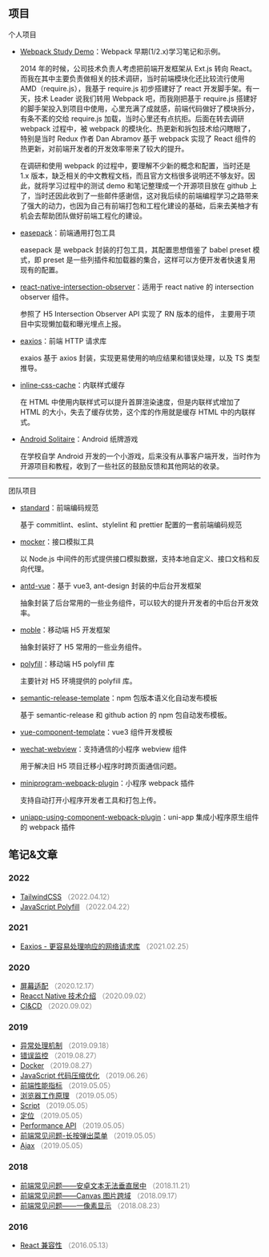 ## 项目

个人项目

- [Webpack Study Demo](https://github.com/zhbhun/WebpackStudyDemo)：Webpack 早期(1/2.x)学习笔记和示例。

    2014 年的时候，公司技术负责人考虑把前端开发框架从 Ext.js 转向 React。而我在其中主要负责做相关的技术调研，当时前端模块化还比较流行使用 AMD（require.js），我基于 require.js 初步搭建好了 react 开发脚手架。有一天，技术 Leader 说我们转用 Webpack 吧，而我刚把基于 require.js 搭建好的脚手架投入到项目中使用，心里充满了成就感，前端代码做好了模块拆分，有条不紊的交给 require.js 加载，当时心里还有点抗拒。后面在转去调研 webpack 过程中，被 webpack 的模块化、热更新和拆包技术给闪瞎眼了，特别是当时 Redux 作者 Dan Abramov 基于 webpack 实现了 React 组件的热更新，对前端开发者的开发效率带来了较大的提升。
    
    在调研和使用 webpack 的过程中，要理解不少新的概念和配置，当时还是 1.x 版本，缺乏相关的中文教程文档，而且官方文档很多说明还不够友好。因此，就将学习过程中的测试 demo 和笔记整理成一个开源项目放在 github 上了，当时还因此收到了一些邮件感谢信，这对我后续的前端编程学习之路带来了强大的动力，也因为自己有前端打包和工程化建设的基础，后来去美柚才有机会去帮助团队做好前端工程化的建设。

- [easepack](https://github.com/zhbhun/easepack)：前端通用打包工具

    easepack 是 webpack 封装的打包工具，其配置思想借鉴了 babel preset 模式，即 preset 是一些列插件和加载器的集合，这样可以方便开发者快速复用现有的配置。

- [react-native-intersection-observer](https://github.com/zhbhun/react-native-intersection-observer)：适用于 react native 的 intersection observer 组件。

    参照了 H5 Intersection Observer API 实现了 RN 版本的组件， 主要用于项目中实现懒加载和曝光埋点上报。

- [eaxios](https://github.com/zhbhun/eaxios)：前端 HTTP 请求库

    exaios 基于 axios 封装，实现更易使用的响应结果和错误处理，以及 TS 类型推导。

- [inline-css-cache](https://github.com/zhbhun/inline-css-cache)：内联样式缓存

    在 HTML 中使用内联样式可以提升首屏渲染速度，但是内联样式增加了 HTML 的大小，失去了缓存优势，这个库的作用就是缓存 HTML 中的内联样式。

- [Android Solitaire](https://github.com/zhbhun/AndroidSolitaire)：Android 纸牌游戏

    在学校自学 Android 开发的一个小游戏，后来没有从事客户端开发，当时作为开源项目和教程，收到了一些社区的鼓励反馈和其他网站的收录。

---

团队项目

- [standard](https://github.com/openeagle/standard)：前端编码规范

    基于 commitlint、eslint、stylelint 和 prettier 配置的一套前端编码规范

- [mocker](https://github.com/openeagle/mocker)：接口模拟工具

    以 Node.js 中间件的形式提供接口模拟数据，支持本地自定义、接口文档和反向代理。

- [antd-vue](https://github.com/openeagle/antd-vue)：基于 vue3, ant-design 封装的中后台开发框架

    抽象封装了后台常用的一些业务组件，可以较大的提升开发者的中后台开发效率。

- [moble](https://github.com/openeagle/mobile)：移动端 H5 开发框架

    抽象封装好了 H5 常用的一些业务组件。

- [polyfill](https://github.com/openeagle/polyfill)：移动端 H5 polyfill 库

    主要针对 H5 环境提供的 polyfill 库。

- [semantic-release-template](https://github.com/openeagle/semantic-release-template)：npm 包版本语义化自动发布模板

    基于 semantic-release 和 github action 的 npm 包自动发布模板。

- [vue-component-template](https://github.com/openeagle/vue-component-template)：vue3 组件开发模板
- [wechat-webview](https://github.com/openeagle/wechat-webview)：支持通信的小程序 webview 组件

    用于解决旧 H5 项目迁移小程序时跨页面通信问题。

- [miniprogram-webpack-plugin](https://github.com/openeagle/miniprogram-webpack-plugin)：小程序 webpack 插件

    支持自动打开小程序开发者工具和打包上传。

- [uniapp-using-component-webpack-plugin](https://github.com/openeagle/uniapp-using-component-webpack-plugin)：uni-app 集成小程序原生组件的 webpack 插件

## 笔记&文章

### 2022

- [TailwindCSS](https://github.com/zhbhun/frontend-learning/blob/b94e3a41db/language/css/framework/tailwindcss/README.md) <font color="gray">（2022.04.12）</font>
- [JavaScript Polyfill](https://github.com/zhbhun/frontend-learning/blob/b94e3a41db/language/javascript/tutorial/polyfill/README.md) <font color="gray">（2022.04.22）</font>

### 2021

- [Eaxios - 更容易处理响应的网络请求库](https://segmentfault.com/a/1190000039280426) <font color="gray">（2021.02.25）</font>

### 2020

- [屏幕适配](https://github.com/zhbhun/frontend-learning/blob/b94e3a41db/thinking/screen/README.md) <font color="gray">（2020.12.17）</font>
- [Reacct Native 技术介绍](https://github.com/zhbhun/frontend-learning/tree/b94e3a41db/framework/native/react-native/tutorial/share/README.md) <font color="gray">（2020.09.02）</font>
- [CI&CD](https://github.com/zhbhun/frontend-learning/tree/b94e3a41db/tutorials/ci) <font color="gray">（2020.09.02）</font>

### 2019

- [异常处理机制](https://github.com/zhbhun/frontend-learning/blob/b94e3a41db/language/javascript/tutorial/practice/error/README.md) <font color="gray">（2019.09.18）</font>
- [错误监控](https://github.com/zhbhun/frontend-learning/blob/b94e3a41db/tutorials/monitor/error/README.md) <font color="gray">（2019.08.27）</font>
- [Docker](https://github.com/zhbhun/frontend-learning/blob/b94e3a41db/tutorials/container/docker/README.md) <font color="gray">（2019.08.27）</font>
- [JavaScript 代码压缩优化](https://github.com/zhbhun/frontend-learning/blob/b94e3a41db/tutorials/performance/optimize/javascript-compression/README.md) <font color="gray">（2019.06.26）</font>
- [前端性能指标](https://github.com/zhbhun/frontend-learning/blob/b94e3a41db/tutorials/performance/metrics/README.md) <font color="gray">（2019.05.05）</font>
- [浏览器工作原理](https://github.com/zhbhun/frontend-learning/blob/b94e3a41db/tutorials/performance/principle/README.md) <font color="gray">（2019.05.05）</font>
- [Script](https://github.com/zhbhun/frontend-learning/blob/b94e3a41db/language/html/tutorials/elements/embedded/script/README.md) <font color="gray">（2019.05.05）</font>
- [定位](https://github.com/zhbhun/frontend-learning/blob/b94e3a41db/language/javascript/tutorial/browser/geolocation/README.md) <font color="gray">（2019.05.05）</font>
- [Performance API](https://github.com/zhbhun/frontend-learning/blob/b94e3a41db/language/javascript/tutorial/browser/performance/README.md) <font color="gray">（2019.05.05）</font>
- [前端常见问题-长按弹出菜单](https://github.com/zhbhun/frontend-learning/blob/b94e3a41db/issues/longpress-menu/README.md) <font color="gray">（2019.05.05）</font>
- [Ajax](https://github.com/zhbhun/frontend-learning/blob/9a1781af941362524a7d1735bd523ef51275aac5/language/javascript/tutorial/browser/network/ajax/README.md) <font color="gray">（2019.05.05）</font>

### 2018

- [前端常见问题——安卓文本无法垂直居中](https://segmentfault.com/a/1190000017088168) <font color="gray">（2018.11.21）</font>
- [前端常见问题——Canvas 图片跨域](https://segmentfault.com/a/1190000016423028) <font color="gray">（2018.09.17）</font>
- [前端常见问题——一像素显示](https://segmentfault.com/a/1190000016116868) <font color="gray">（2018.08.23）</font>

### 2016

- [React 兼容性](https://zhbhun.github.io/blog/react/React-Compatibility/#more) <font color="gray">（2016.05.13）</font>
